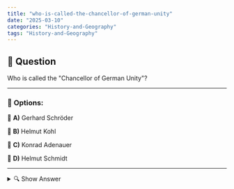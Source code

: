 ```yaml
---
title: "who-is-called-the-chancellor-of-german-unity"
date: "2025-03-10"
categories: "History-and-Geography"
tags: "History-and-Geography"
---
```


## 📌 **Question**

Who is called the "Chancellor of German Unity"?



---

### 📝 **Options:**

🔘 **A)** Gerhard Schröder

🔘 **B)** Helmut Kohl

🔘 **C)** Konrad Adenauer

🔘 **D)** Helmut Schmidt

---

<details>
  <summary>🔍 Show Answer</summary>

  <p>
💡  <b>Correct Answer:</b>  b
  </p>
  <p>
    📖<b>Explanation:</b>
    The title "Chancellor of German Unity" refers to the Federal Chancellor, who played a central role in the reunification of Germany. After the fall of the Berlin Wall in 1989 and the subsequent political processes until official reunification on October 3, 1990, this chancellor led the negotiations and reforms that brought East and West Germany together. His leadership and dedication were critical to the successful completion of this historic process.
  </p>
</details>
